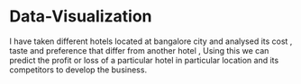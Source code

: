 # Data-Visualization
I have taken different hotels located at bangalore city and analysed its cost , taste and preference that differ from another hotel , Using this we can predict the profit or loss of a particular hotel in particular location and its competitors to develop the business.
